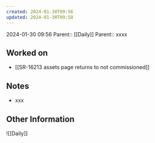 ```yaml
---
created: 2024-01-30T09:56
updated: 2024-01-30T09:58
---
```

2024-01-30 09:56
Parent:: [[Daily]] 
Parent:: xxxx
## Worked on

- [[SR-16213 assets page returns to not commissioned]]

## Notes

- xxx

## Other Information

![[Daily]]
